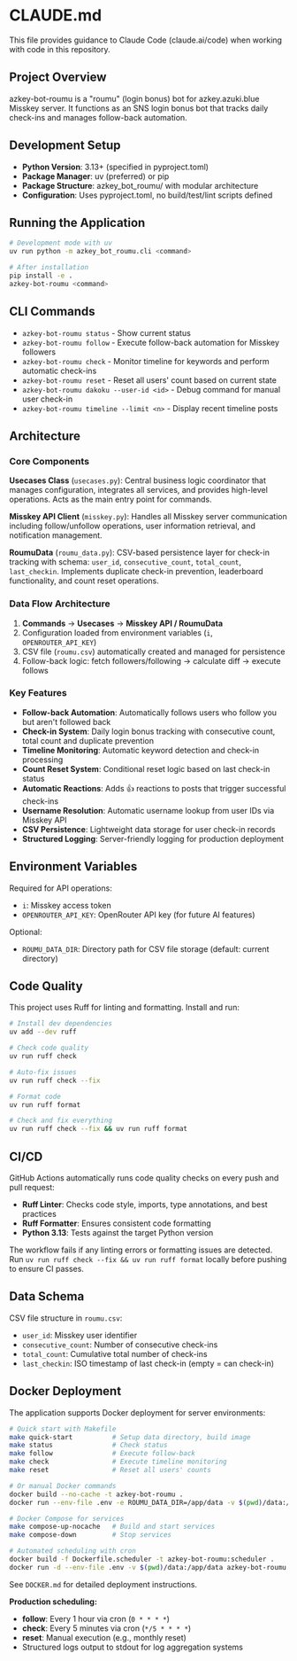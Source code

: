 # CLAUDE.md

This file provides guidance to Claude Code (claude.ai/code) when working with code in this repository.

## Project Overview

azkey-bot-roumu is a "roumu" (login bonus) bot for azkey.azuki.blue Misskey server. It functions as an SNS login bonus bot that tracks daily check-ins and manages follow-back automation.

## Development Setup

- **Python Version**: 3.13+ (specified in pyproject.toml)
- **Package Manager**: uv (preferred) or pip
- **Package Structure**: azkey_bot_roumu/ with modular architecture
- **Configuration**: Uses pyproject.toml, no build/test/lint scripts defined

## Running the Application

```bash
# Development mode with uv
uv run python -m azkey_bot_roumu.cli <command>

# After installation
pip install -e .
azkey-bot-roumu <command>
```

## CLI Commands

- `azkey-bot-roumu status` - Show current status
- `azkey-bot-roumu follow` - Execute follow-back automation for Misskey followers
- `azkey-bot-roumu check` - Monitor timeline for keywords and perform automatic check-ins
- `azkey-bot-roumu reset` - Reset all users' count based on current state
- `azkey-bot-roumu dakoku --user-id <id>` - Debug command for manual user check-in
- `azkey-bot-roumu timeline --limit <n>` - Display recent timeline posts

## Architecture

### Core Components

**Usecases Class** (`usecases.py`): Central business logic coordinator that manages configuration, integrates all services, and provides high-level operations. Acts as the main entry point for commands.

**Misskey API Client** (`misskey.py`): Handles all Misskey server communication including follow/unfollow operations, user information retrieval, and notification management.

**RoumuData** (`roumu_data.py`): CSV-based persistence layer for check-in tracking with schema: `user_id`, `consecutive_count`, `total_count`, `last_checkin`. Implements duplicate check-in prevention, leaderboard functionality, and count reset operations.

### Data Flow Architecture

1. **Commands** → **Usecases** → **Misskey API / RoumuData**
2. Configuration loaded from environment variables (`i`, `OPENROUTER_API_KEY`)
3. CSV file (`roumu.csv`) automatically created and managed for persistence
4. Follow-back logic: fetch followers/following → calculate diff → execute follows

### Key Features

- **Follow-back Automation**: Automatically follows users who follow you but aren't followed back
- **Check-in System**: Daily login bonus tracking with consecutive count, total count and duplicate prevention
- **Timeline Monitoring**: Automatic keyword detection and check-in processing
- **Count Reset System**: Conditional reset logic based on last check-in status
- **Automatic Reactions**: Adds 👍 reactions to posts that trigger successful check-ins
- **Username Resolution**: Automatic username lookup from user IDs via Misskey API
- **CSV Persistence**: Lightweight data storage for user check-in records
- **Structured Logging**: Server-friendly logging for production deployment

## Environment Variables

Required for API operations:
- `i`: Misskey access token
- `OPENROUTER_API_KEY`: OpenRouter API key (for future AI features)

Optional:
- `ROUMU_DATA_DIR`: Directory path for CSV file storage (default: current directory)

## Code Quality

This project uses Ruff for linting and formatting. Install and run:

```bash
# Install dev dependencies
uv add --dev ruff

# Check code quality
uv run ruff check

# Auto-fix issues
uv run ruff check --fix

# Format code
uv run ruff format

# Check and fix everything
uv run ruff check --fix && uv run ruff format
```

## CI/CD

GitHub Actions automatically runs code quality checks on every push and pull request:

- **Ruff Linter**: Checks code style, imports, type annotations, and best practices
- **Ruff Formatter**: Ensures consistent code formatting
- **Python 3.13**: Tests against the target Python version

The workflow fails if any linting errors or formatting issues are detected. Run `uv run ruff check --fix && uv run ruff format` locally before pushing to ensure CI passes.

## Data Schema

CSV file structure in `roumu.csv`:
- `user_id`: Misskey user identifier
- `consecutive_count`: Number of consecutive check-ins
- `total_count`: Cumulative total number of check-ins
- `last_checkin`: ISO timestamp of last check-in (empty = can check-in)

## Docker Deployment

The application supports Docker deployment for server environments:

```bash
# Quick start with Makefile
make quick-start          # Setup data directory, build image
make status               # Check status
make follow               # Execute follow-back
make check                # Execute timeline monitoring
make reset                # Reset all users' counts

# Or manual Docker commands
docker build --no-cache -t azkey-bot-roumu .
docker run --env-file .env -e ROUMU_DATA_DIR=/app/data -v $(pwd)/data:/app/data azkey-bot-roumu check

# Docker Compose for services
make compose-up-nocache   # Build and start services
make compose-down         # Stop services

# Automated scheduling with cron
docker build -f Dockerfile.scheduler -t azkey-bot-roumu:scheduler .
docker run -d --env-file .env -v $(pwd)/data:/app/data azkey-bot-roumu:scheduler
```

See `DOCKER.md` for detailed deployment instructions.

**Production scheduling:**
- **follow**: Every 1 hour via cron (`0 * * * *`)
- **check**: Every 5 minutes via cron (`*/5 * * * *`)
- **reset**: Manual execution (e.g., monthly reset)
- Structured logs output to stdout for log aggregation systems